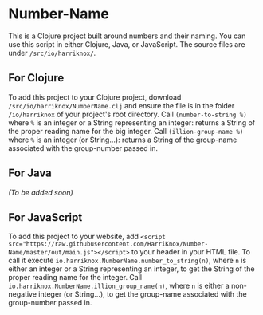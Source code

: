 # Number-Name
This is a Clojure project built around numbers and their naming. You can use this script in either Clojure, Java, or JavaScript. The source files are under `/src/io/harriknox/`.

## For Clojure
To add this project to your Clojure project, download `/src/io/harriknox/NumberName.clj` and ensure the file is in the folder `/io/harriknox` of your project's root directory. Call `(number-to-string %)` where `%` is an integer or a String representing an integer: returns a String of the proper reading name for the big integer. Call `(illion-group-name %)` where `%` is an integer (or String...): returns a String of the group-name associated with the group-number passed in.

## For Java
*(To be added soon)*

## For JavaScript
To add this project to your website, add `<script src="https://raw.githubusercontent.com/HarriKnox/Number-Name/master/out/main.js"></script>` to your header in your HTML file. To call it execute `io.harriknox.NumberName.number_to_string(n)`, where `n` is either an integer or a String representing an integer, to get the String of the proper reading name for the integer. Call `io.harriknox.NumberName.illion_group_name(n)`, where `n` is either a non-negative integer (or String...), to get the group-name associated with the group-number passed in.
